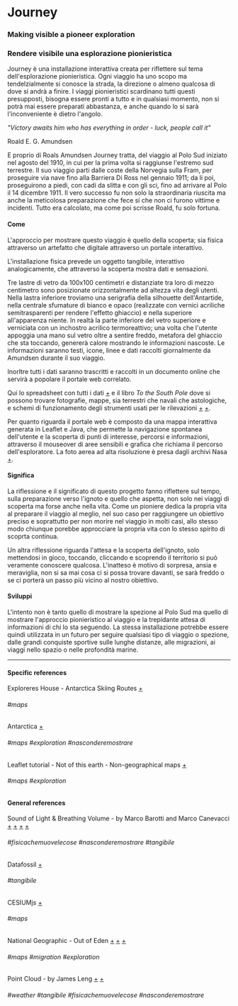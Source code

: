 # Journey
### Making visible a pioneer exploration
### Rendere visibile una esplorazione pionieristica


Journey è una installazione interattiva creata per riflettere sul tema dell'esplorazione pionieristica. Ogni viaggio ha uno scopo ma tendelzialmente si conosce la strada, la direzione o almeno qualcosa di dove si andrà a finire.
I viaggi pionieristici scardinano tutti questi presupposti, bisogna essere pronti a tutto e in qualsiasi momento, non si potrà mai essere preparati abbastanza, e anche quando lo si sarà l'inconveniente è dietro l'angolo.

*"Victory awaits him who has everything in order - luck, people call it"*

Roald E. G. Amundsen

E proprio di Roals Amundsen Journey tratta, del viaggio al Polo Sud iniziato nel agosto del 1910, in cui per la prima volta si raggiunse l'estremo sud terrestre.
Il suo viaggio parti dalle coste della Norvegia sulla Fram, per proseguire via nave fino alla Barriera Di Ross nel gennaio 1911; da li poi, proseguirono a piedi, con cadi da slitta e con gli sci, fino ad arrivare al Polo il 14 dicembre 1911.
Il vero successo fu non solo la straordinaria riuscita ma anche la meticolosa preparazione che fece si che non ci furono vittime e incidenti. Tutto era calcolato, ma come poi scrisse Roald, fu solo fortuna.

#### Come

L'approccio per mostrare questo viaggio è quello della scoperta; sia fisica attraverso un artefatto che digitale attraverso un portale interattivo.

L'installazione fisica prevede un oggetto tangibile, interattivo analogicamente, che attraverso la scoperta mostra dati e sensazioni.

Tre lastre di vetro da 100x100 centimetri e distanziate tra loro di mezzo centimetro sono posizionate orizzontalmente ad altezza vita degli utenti.
Nella lastra inferiore troviamo una serigrafia della silhouette dell'Antartide, nella centrale sfumature di bianco e opaco (realizzate con vernici acriliche semitrasparenti per rendere l'effetto ghiaccio) e nella superiore all'apparenza niente.
In realtà la parte inferiore del vetro superiore e verniciata con un inchostro acrilico termoreattivo; una volta che l'utente appoggia una mano sul vetro oltre a sentire freddo, metafora del ghiaccio che sta toccando, genererà calore mostrando le informazioni nascoste.
Le informazioni saranno testi, icone, linee e dati raccolti giornalmente da Amundsen durante il suo viaggio.

Inorltre tutti i dati saranno trascritti e raccolti in un documento online che servirà a popolare il portale web correlato.

Qui lo spreadsheet con tutti i dati [+](https://docs.google.com/spreadsheets/d/1ANHdO0Fx0J3G1agS3I5Wg1nly-AyvrJ3mE8oZBDyf6c/edit#gid=1143805117) e il libro *To the South Pole* dove si possono trovare fotografie, mappe, sia terrestri che navali che astologiche, e schemi di funzionamento degli strumenti usati per le rilevazioni [+](http://www.gutenberg.org/ebooks/3414) [+](http://www.gutenberg.org/ebooks/3415).

Per quanto riguarda il portale web è composto da una mappa interattiva generata in Leaflet e Java, che permette la navigazione spontanea dell'utente e la scoperta di punti di interesse, percorsi e informazioni, attraverso il mouseover di aree sensibili e grafica che richiama il percorso dell'esploratore.
La foto aerea ad alta risoluzione è presa dagli archivi Nasa [+](https://eoimages.gsfc.nasa.gov/images/imagerecords/78000/78592/antarctica_etm_2000001_lrg.jpg).

#### Significa

La riflessione e il significato di questo progetto fanno riflettere sul tempo, sulla preparazione verso l'ignoto e quello che aspetta, non solo nei viaggi di scoperta ma forse anche nella vita.
Come un pioniere dedica la propria vita al preparare il viaggio al meglio, nel suo caso per raggiungere un obiettivo preciso e soprattutto per non morire nel viaggio in molti casi, allo stesso modo chiunque porebbe approcciare la propria vita con lo stesso spirito di scoprta continua.

Un altra riflessione riguarda l'attesa e la scoperta dell'ignoto, solo mettendosi in gioco, toccando, cliccando e scoprendo il territorio si può veramente conoscere qualcosa. L'inatteso è motivo di sorpresa, ansia e meraviglia, non si sa mai cosa ci si possa trovare davanti, se sarà freddo o se ci porterà un passo più vicino al nostro obiettivo.

#### Sviluppi

L'intento non è tanto quello di mostrare la spezione al Polo Sud ma quello di mostrare l'approccio pionieristico al viaggio e la trepidante attesa di informazioni di chi lo sta seguendo.
La stessa installazione potrebbe essere quindi utilizzata in un futuro per seguire qualsiasi tipo di viaggio o spezione, dalle grandi conquiste sportive sulle lunghe distanze, alle migrazioni, ai viaggi nello spazio o nelle profondità marine.

***

#### Specific references

Exploreres House - Antarctica Skiing Routes
[+](https://www.explorershouse.com/polar/antarctica/routes#0/-90/0)
###### #maps

Antarctica
[+](https://7sdream.github.io/antarctica/)
###### #maps #exploration #nasconderemostrare

Leaflet tutorial - Not of this earth - Non-geographical maps
[+](https://leafletjs.com/examples/crs-simple/crs-simple.html)
###### #maps #exploration

#### General references

Sound of Light & Breathing Volume - by Marco Barotti and Marco Canevacci
[+](http://www.everydaylistening.com/articles/2015/1/28/sound-of-light.html)
[+](http://www.everydaylistening.com/articles/2015/10/28/breathing-volume.html)
[+](https://vimeo.com/142776337)
[+](https://vimeo.com/110137909)
###### #fisicachemuovelecose #nasconderemostrare #tangibile

Datafossil
[+](https://datafossil.xyz/)
###### #tangibile

CESIUMjs
[+](https://cesiumjs.org/)
###### #maps


National Geographic - Out of Eden
[+](https://www.nationalgeographic.org/projects/out-of-eden-walk/#section-5)
[+](http://worldmap.harvard.edu/maps/completed_route)
[+](https://gis.harvard.edu/services/project-consultation/project-resume/mapping-out-eden-walk-project)
###### #maps #migration #exploration


Point Cloud - by James Leng
[+](https://www.archisearch.gr/architecture/point-cloud-by-james-leng/)
[+](https://vimeo.com/42896836)
###### #weather #tangibile #fisicachemuovelecose #nasconderemostrare
